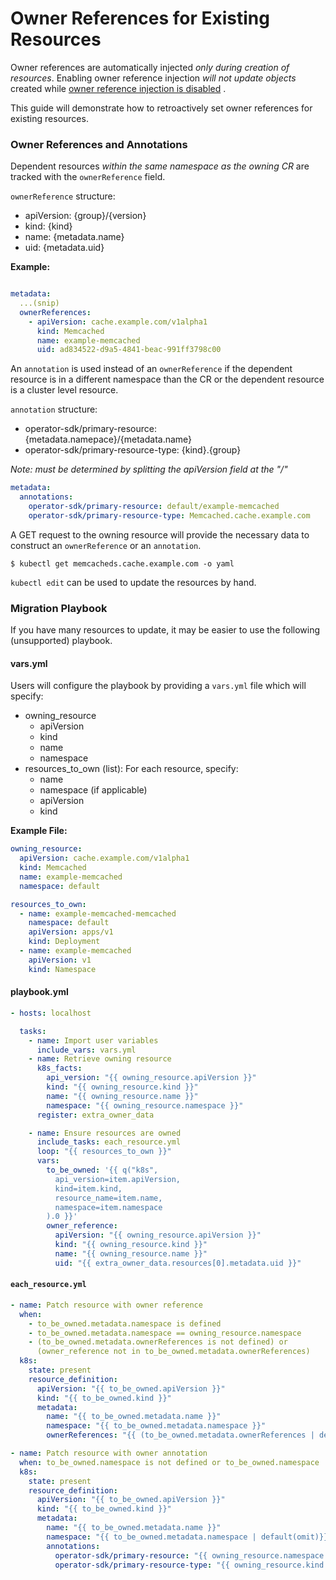 # Owner References for Existing Resources

Owner references are automatically injected *only during creation of
resources*. Enabling owner reference injection *will not update objects*
created while [owner reference injection is
disabled](./advanced_options.md#turning-off-dependent-watches-and-owner-reference-injection)
.

This guide will demonstrate how to retroactively set owner references
for existing resources.

### Owner References and Annotations

Dependent resources *within the same namespace as the owning CR* are
tracked with the `ownerReference` field.

`ownerReference` structure:
  * apiVersion: {group}/{version}
  * kind: {kind}
  * name: {metadata.name}
  * uid: {metadata.uid}

**Example:**

```yaml

metadata:
  ...(snip)
  ownerReferences:
    - apiVersion: cache.example.com/v1alpha1
      kind: Memcached
      name: example-memcached
      uid: ad834522-d9a5-4841-beac-991ff3798c00
```

An `annotation` is used instead of an `ownerReference` if the dependent
resource is in a different namespace than the CR or the dependent
resource is a cluster level resource.

`annotation` structure:
  * operator-sdk/primary-resource: {metadata.namepace}/{metadata.name}
  * operator-sdk/primary-resource-type: {kind}.{group}

*Note: <group> must be determined by splitting the apiVersion field at the "/"*

```yaml
metadata:
  annotations:
    operator-sdk/primary-resource: default/example-memcached
    operator-sdk/primary-resource-type: Memcached.cache.example.com
```

A GET request to the owning resource will provide the necessary data to
construct an `ownerReference` or an `annotation`.

`$ kubectl get memcacheds.cache.example.com -o yaml`

`kubectl edit` can be used to update the resources by hand.

### Migration Playbook

If you have many resources to update, it may be easier to use the
following (unsupported) playbook.

#### vars.yml

Users will configure the playbook by providing a `vars.yml` file which will specify:
  * owning_resource
      * apiVersion
      * kind
      * name
      * namespace
  * resources_to_own (list): For each resource, specify:
      * name
      * namespace (if applicable)
      * apiVersion
      * kind

**Example File:**

```yaml
owning_resource:
  apiVersion: cache.example.com/v1alpha1
  kind: Memcached
  name: example-memcached
  namespace: default

resources_to_own:
  - name: example-memcached-memcached
    namespace: default
    apiVersion: apps/v1
    kind: Deployment
  - name: example-memcached
    apiVersion: v1
    kind: Namespace
```
#### playbook.yml

```yaml
- hosts: localhost

  tasks:
    - name: Import user variables
      include_vars: vars.yml
    - name: Retrieve owning resource
      k8s_facts:
        api_version: "{{ owning_resource.apiVersion }}"
        kind: "{{ owning_resource.kind }}"
        name: "{{ owning_resource.name }}"
        namespace: "{{ owning_resource.namespace }}"
      register: extra_owner_data

    - name: Ensure resources are owned
      include_tasks: each_resource.yml
      loop: "{{ resources_to_own }}"
      vars:
        to_be_owned: '{{ q("k8s",
          api_version=item.apiVersion,
          kind=item.kind,
          resource_name=item.name,
          namespace=item.namespace
        ).0 }}'
        owner_reference:
          apiVersion: "{{ owning_resource.apiVersion }}"
          kind: "{{ owning_resource.kind }}"
          name: "{{ owning_resource.name }}"
          uid: "{{ extra_owner_data.resources[0].metadata.uid }}"
```

#### `each_resource.yml`

``` yaml
- name: Patch resource with owner reference
  when:
    - to_be_owned.metadata.namespace is defined
    - to_be_owned.metadata.namespace == owning_resource.namespace
    - (to_be_owned.metadata.ownerReferences is not defined) or
      (owner_reference not in to_be_owned.metadata.ownerReferences)
  k8s:
    state: present
    resource_definition:
      apiVersion: "{{ to_be_owned.apiVersion }}"
      kind: "{{ to_be_owned.kind }}"
      metadata:
        name: "{{ to_be_owned.metadata.name }}"
        namespace: "{{ to_be_owned.metadata.namespace }}"
        ownerReferences: "{{ (to_be_owned.metadata.ownerReferences | default([])) + [owner_reference] }}"

- name: Patch resource with owner annotation
  when: to_be_owned.namespace is not defined or to_be_owned.namespace != owning_resource.namespace
  k8s:
    state: present
    resource_definition:
      apiVersion: "{{ to_be_owned.apiVersion }}"
      kind: "{{ to_be_owned.kind }}"
      metadata:
        name: "{{ to_be_owned.metadata.name }}"
        namespace: "{{ to_be_owned.metadata.namespace | default(omit)}}"
        annotations:
          operator-sdk/primary-resource: "{{ owning_resource.namespace }}/{{ owning_resource.name }}"
          operator-sdk/primary-resource-type: "{{ owning_resource.kind }}.{{ owning_resource.apiVersion.split('/')[0] }}"
```
